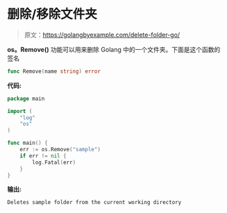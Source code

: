 # 删除/移除文件夹

> 原文：<https://golangbyexample.com/delete-folder-go/>

**os。Remove()** 功能可以用来删除 Golang 中的一个文件夹。下面是这个函数的签名

```go
func Remove(name string) error
```

**代码:**

```go
package main

import (
    "log"
    "os"
)

func main() {
    err := os.Remove("sample")
    if err != nil {
        log.Fatal(err)
    }
}
```

**输出:**

```go
Deletes sample folder from the current working directory
```